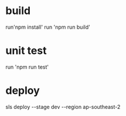 # build
run'npm install'
run 'npm run build'

# unit test
run 'npm run test'

# deploy
sls deploy --stage dev --region ap-southeast-2
